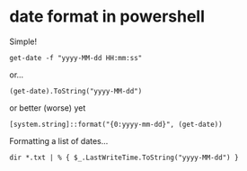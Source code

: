 # date format in powershell

Simple!

    get-date -f "yyyy-MM-dd HH:mm:ss"

or...

    (get-date).ToString("yyyy-MM-dd")

or better (worse) yet

	[system.string]::format("{0:yyyy-mm-dd}", (get-date))


Formatting a list of dates...

	dir *.txt | % { $_.LastWriteTime.ToString("yyyy-MM-dd") }	
